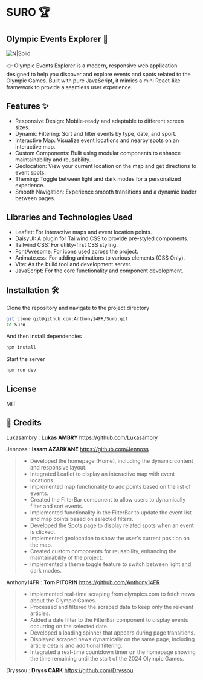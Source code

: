 # SURO 🏆
## Olympic Events Explorer 🌟
![N|Solid](https://i.imgur.com/XQSSvs7.png)

👉 Olympic Events Explorer is a modern, responsive web application designed to help you discover and explore events 
    and spots related to the Olympic Games. Built with pure JavaScript, it mimics a mini React-like framework to 
    provide a seamless user experience.

## Features ✨

- Responsive Design: Mobile-ready and adaptable to different screen sizes.
- Dynamic Filtering: Sort and filter events by type, date, and sport.
- Interactive Map: Visualize event locations and nearby spots on an interactive map.
- Custom Components: Built using modular components to enhance maintainability and reusability.
- Geolocation: View your current location on the map and get directions to event spots.
- Theming: Toggle between light and dark modes for a personalized experience.
- Smooth Navigation: Experience smooth transitions and a dynamic loader between pages.

## Libraries and Technologies Used

- Leaflet: For interactive maps and event location points.
- DaisyUI: A plugin for Tailwind CSS to provide pre-styled components.
- Tailwind CSS: For utility-first CSS styling.
- FontAwesome: For icons used across the project.
- Animate.css: For adding animations to various elements (CSS Only).
- Vite: As the build tool and development server.
- JavaScript: For the core functionality and component development.

## Installation 🛠️

Clone the repository and navigate to the project directory

```sh
git clone git@github.com:Anthony14FR/Suro.git
cd Suro
```

And then install dependencies

```sh
npm install
```

Start the server

```sh
npm run dev
```

## License

MIT

## 💎 Credits
Lukasambry : **Lukas AMBRY**
https://github.com/Lukasambry

Jennoss : **Issam AZARKANE**
https://github.com/Jennoss

> - Developed the homepage (Home), including the dynamic content and responsive layout.
> - Integrated Leaflet to display an interactive map with event locations.
> - Implemented map functionality to add points based on the list of events.
> - Created the FilterBar component to allow users to dynamically filter and sort events.
> - Implemented functionality in the FilterBar to update the event list and map points based on selected filters.
> - Developed the Spots page to display related spots when an event is clicked.
> - Implemented geolocation to show the user's current position on the map.
> - Created custom components for reusability, enhancing the maintainability of the project.
> - Implemented a theme toggle feature to switch between light and dark modes.

Anthony14FR : **Tom PITORIN**
https://github.com/Anthony14FR

> - Implemented real-time scraping from olympics.com to fetch news about the Olympic Games.
> - Processed and filtered the scraped data to keep only the relevant articles.
> - Added a date filter to the FilterBar component to display events occurring on the selected date.
> - Developed a loading spinner that appears during page transitions.
> - Displayed scraped news dynamically on the same page, including article details and additional filtering.
> - Integrated a real-time countdown timer on the homepage showing the time remaining until the start of the 2024 Olympic Games.

Dryssou : **Dryss CARK**
https://github.com/Dryssou
